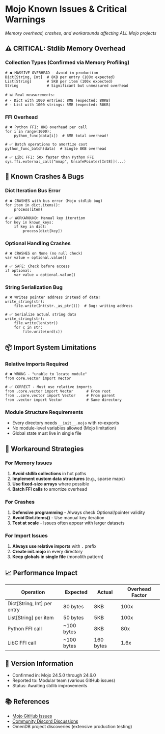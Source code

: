 # Mojo Known Issues & Critical Warnings
*Memory overhead, crashes, and workarounds affecting ALL Mojo projects*

## ⚠️ CRITICAL: Stdlib Memory Overhead

### Collection Types (Confirmed via Memory Profiling)
```mojo
# ❌ MASSIVE OVERHEAD - Avoid in production
Dict[String, Int]  # 8KB per entry (100x expected)
List[String]       # 5KB per item (100x expected)  
String             # Significant but unmeasured overhead

# 📊 Real measurements:
# - Dict with 1000 entries: 8MB (expected: 80KB)
# - List with 1000 strings: 5MB (expected: 50KB)
```

### FFI Overhead
```mojo
# ❌ Python FFI: 8KB overhead per call
for i in range(1000):
    python_func(data[i])  # 8MB total overhead!

# ✅ Batch operations to amortize cost
python_func_batch(data)  # Single 8KB overhead

# ✅ LibC FFI: 50x faster than Python FFI
sys.ffi.external_call["mmap", UnsafePointer[Int8]](...)
```

## 🐛 Known Crashes & Bugs

### Dict Iteration Bus Error
```mojo
# ❌ CRASHES with bus error (Mojo stdlib bug)
for item in dict.items():
    process(item)

# ✅ WORKAROUND: Manual key iteration
for key in known_keys:
    if key in dict:
        process(dict[key])
```

### Optional Handling Crashes
```mojo
# ❌ CRASHES on None (no null check)
var value = optional.value()

# ✅ SAFE: Check before access
if optional:
    var value = optional.value()
```

### String Serialization Bug
```mojo
# ❌ Writes pointer address instead of data!
write_string(str):
    file.write(Int(str._as_ptr()))  # Bug: writing address

# ✅ Serialize actual string data
write_string(str):
    file.write(len(str))
    for c in str:
        file.write(ord(c))
```

## 📦 Import System Limitations

### Relative Imports Required
```mojo
# ❌ WRONG - "unable to locate module"
from core.vector import Vector

# ✅ CORRECT - Must use relative imports
from .core.vector import Vector      # From root
from ..core.vector import Vector     # From parent
from .vector import Vector           # Same directory
```

### Module Structure Requirements
- Every directory needs `__init__.mojo` with re-exports
- No module-level variables allowed (Mojo limitation)
- Global state must live in single file

## 🔧 Workaround Strategies

### For Memory Issues
1. **Avoid stdlib collections** in hot paths
2. **Implement custom data structures** (e.g., sparse maps)
3. **Use fixed-size arrays** where possible
4. **Batch FFI calls** to amortize overhead

### For Crashes
1. **Defensive programming** - Always check Optional/pointer validity
2. **Avoid Dict.items()** - Use manual key iteration
3. **Test at scale** - Issues often appear with larger datasets

### For Import Issues  
1. **Always use relative imports** with `.` prefix
2. **Create __init__.mojo** in every directory
3. **Keep globals in single file** (monolith pattern)

## 📈 Performance Impact

| Operation | Expected | Actual | Overhead Factor |
|-----------|----------|--------|----------------|
| Dict[String, Int] per entry | 80 bytes | 8KB | 100x |
| List[String] per item | 50 bytes | 5KB | 100x |
| Python FFI call | ~100 bytes | 8KB | 80x |
| LibC FFI call | ~100 bytes | 160 bytes | 1.6x |

## 🚀 Version Information
- Confirmed in: Mojo 24.5.0 through 24.6.0
- Reported to: Modular team (various GitHub issues)
- Status: Awaiting stdlib improvements

## 📚 References
- [Mojo GitHub Issues](https://github.com/modularml/mojo/issues)
- [Community Discord Discussions](https://discord.gg/modular)
- OmenDB project discoveries (extensive production testing)